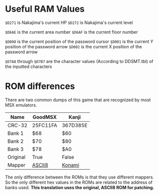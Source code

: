 # Useful RAM Values
`$D271` is Nakajima's current HP 
`$D272` is Nakajima's current level

`$D6AE` is the current area number
`$D6AF` is the current floor number

`$D000` is the current position of the password cursor
`$D001` is the current Y position of the password arrow
`$D002` is the current X position of the password arrow

`$D7A8` through `$D7B7` are the character values (According to DDSMT.tbl) of the inputted characters

# ROM differences
There are two common dumps of this game that are recognized by most MSX emulators.

|Name|GoodMSX|Kanji|
| --- | --- | --- |
|CRC-32|25FC11FA|367D385E|
|Bank 1|$68|$60|
|Bank 2|$70|$80|
|Bank 3|$78|$A0|
|Original|True|False|
|Mapper|[ASCII8](https://www.msx.org/wiki/MegaROM_Mappers#ASCII8_.28ASCII.29)|[Konami](https://www.msx.org/wiki/MegaROM_Mappers#Konami.27s_MegaROMs_without_SCC)|

The only difference between the ROMs is that they use different mappers. So the only different hex values in the ROMs are related to the address of banks used.
**This translation uses the original, ASCII8 ROM for patching.**